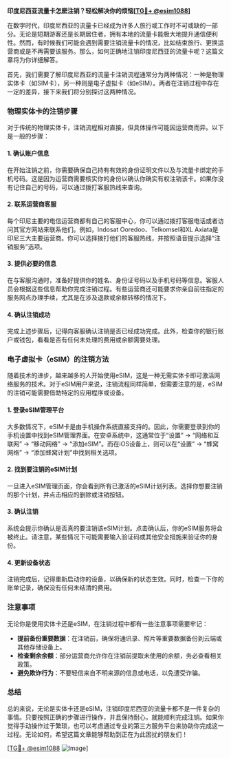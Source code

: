 **印度尼西亚流量卡怎麽注销？轻松解决你的烦恼[[TG💪+ @esim1088](https://t.me/s/esim1088)]**

在数字时代，印度尼西亚的流量卡已经成为许多人旅行或工作时不可或缺的一部分。无论是短期游客还是长期居住者，拥有本地的流量卡能极大地提升通信便利性。然而，有时候我们可能会遇到需要注销流量卡的情况，比如结束旅行、更换运营商或是不再需要该服务。那么，如何正确地注销印度尼西亚的流量卡呢？这篇文章将为你详细解答。

首先，我们需要了解印度尼西亚的流量卡注销流程通常分为两种情况：一种是物理实体卡（如SIM卡），另一种则是电子虚拟卡（如eSIM）。两者在注销过程中存在一定的差异，接下来我们将分别探讨这两种情况。

### 物理实体卡的注销步骤

对于传统的物理实体卡，注销流程相对直接，但具体操作可能因运营商而异。以下是一般的步骤：

#### 1. 确认账户信息
在开始注销之前，你需要确保自己持有有效的身份证明文件以及与流量卡绑定的手机号码。这是因为运营商需要核实你的身份以确认你确实有权注销该卡。如果你没有记住自己的号码，可以通过拨打客服热线来查询。

#### 2. 联系运营商客服
每个印尼主要的电信运营商都有自己的客服中心，你可以通过拨打客服电话或者访问其官方网站来联系他们。例如，Indosat Ooredoo、Telkomsel和XL Axiata是印尼三大主要运营商。你可以选择拨打他们的客服热线，并按照语音提示选择“注销服务”选项。

#### 3. 提供必要的信息
在与客服沟通时，准备好提供你的姓名、身份证号码以及手机号码等信息。客服人员会根据这些信息帮助你完成注销过程。有些运营商还可能要求你亲自前往指定的服务网点办理手续，尤其是在涉及退款或余额转移的情况下。

#### 4. 确认注销成功
完成上述步骤后，记得向客服确认注销是否已经成功完成。此外，检查你的银行账户或钱包，看看是否有任何未处理的费用或余额需要处理。

### 电子虚拟卡（eSIM）的注销方法

随着技术的进步，越来越多的人开始使用eSIM，这是一种无需实体卡即可激活网络服务的技术。对于eSIM用户来说，注销流程同样简单，但需要注意的是，eSIM的注销可能需要借助特定的应用程序或设备。

#### 1. 登录eSIM管理平台
大多数情况下，eSIM卡是由手机操作系统直接支持的。因此，你需要登录到你的手机设置中找到eSIM管理界面。在安卓系统中，这通常位于“设置” -> “网络和互联网” -> “移动网络” -> “添加eSIM”。而在iOS设备上，则可以在“设置” -> “蜂窝网络” -> “添加蜂窝计划”中找到相关选项。

#### 2. 找到要注销的eSIM计划
一旦进入eSIM管理页面，你会看到所有已激活的eSIM计划列表。选择你想要注销的那个计划，并点击相应的删除或注销按钮。

#### 3. 确认注销
系统会提示你确认是否真的要注销该eSIM计划。点击确认后，你的eSIM服务将会被终止。请注意，某些情况下可能需要输入验证码或其他安全措施来验证你的身份。

#### 4. 更新设备状态
注销完成后，记得重新启动你的设备，以确保新的状态生效。同时，检查一下你的账单记录，确保没有任何未结清的费用。

### 注意事项

无论你是使用实体卡还是eSIM，在注销过程中都有一些注意事项需要牢记：

- **提前备份重要数据**：在注销前，确保将通讯录、照片等重要数据备份到云端或其他存储设备上。
- **检查剩余余额**：部分运营商允许你在注销前提取未使用的余额，务必查看相关政策。
- **避免欺诈行为**：不要轻信来自不明来源的信息或电话，以免遭受诈骗。

### 总结

总的来说，无论是实体卡还是eSIM，注销印度尼西亚的流量卡都不是一件复杂的事情。只要按照正确的步骤进行操作，并且保持耐心，就能顺利完成注销。如果你觉得手动操作过于繁琐，也可以考虑通过专业的第三方服务平台来协助你完成这一过程。无论如何，希望这篇文章能够帮助到正在为此困扰的朋友们！

[[TG💪+ @esim1088](https://t.me/s/esim1088) ![Image](https://i.postimg.cc/4NQfJmqS/Snipaste-2025-05-13-00-14-12.png)]